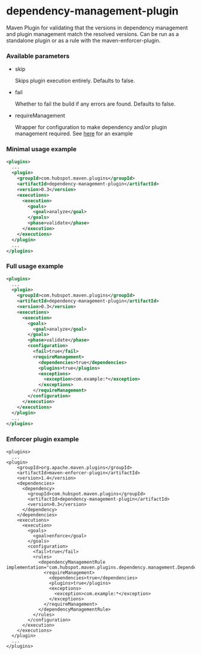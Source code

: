 # dependency-management-plugin

Maven Plugin for validating that the versions in dependency management and plugin management match the resolved versions. Can be
run as a standalone plugin or as a rule with the maven-enforcer-plugin.

### Available parameters

* skip

    Skips plugin execution entirely. Defaults to false.

* fail

    Whether to fail the build if any errors are found.  Defaults to false.

* requireManagement

    Wrapper for configuration to make dependency and/or plugin management required. See [here](#full-usage-example) for an example

### Minimal usage example

```xml
<plugins>
  ...
  <plugin>
    <groupId>com.hubspot.maven.plugins</groupId>
    <artifactId>dependency-management-plugin</artifactId>
    <version>0.3</version>
    <executions>
      <execution>
        <goals>
          <goal>analyze</goal>
        </goals>
        <phase>validate</phase>
      </execution>
    </executions>
  </plugin>
  ...
</plugins>
```

### Full usage example

```xml
<plugins>
  ...
  <plugin>
    <groupId>com.hubspot.maven.plugins</groupId>
    <artifactId>dependency-management-plugin</artifactId>
    <version>0.3</version>
    <executions>
      <execution>
        <goals>
          <goal>analyze</goal>
        </goals>
        <phase>validate</phase>
        <configuration>
          <fail>true</fail>
          <requireManagement>
            <dependencies>true</dependencies>
            <plugins>true</plugins>
            <exceptions>
              <exception>com.example:*</exception>
            </exceptions>
          </requireManagement>
        </configuration>
      </execution>
    </executions>
  </plugin>
  ...
</plugins>
```

### Enforcer plugin example

```
<plugins>
  ...
<plugin>
    <groupId>org.apache.maven.plugins</groupId>
    <artifactId>maven-enforcer-plugin</artifactId>
    <version>1.4</version>
    <dependencies>
      <dependency>
        <groupId>com.hubspot.maven.plugins</groupId>
        <artifactId>dependency-management-plugin</artifactId>
        <version>0.3</version>
      </dependency>
    </dependencies>
    <executions>
      <execution>
        <goals>
          <goal>enforce</goal>
        </goals>
        <configuration>
          <fail>true</fail>
          <rules>
            <dependencyManagementRule implementation="com.hubspot.maven.plugins.dependency.management.DependencyManagementRule">
              <requireManagement>
                <dependencies>true</dependencies>
                <plugins>true</plugins>
                <exceptions>
                  <exception>com.example:*</exception>
                </exceptions>                
              </requireManagement>
            </dependencyManagementRule>
          </rules>
        </configuration>
      </execution>
    </executions>
  </plugin>
  ...
</plugins>
```

